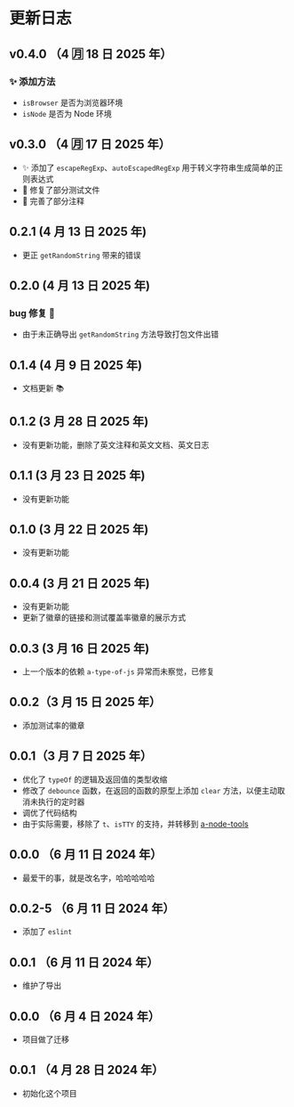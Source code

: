 # 更新日志

## v0.4.0 （4 🈷️ 18 日 2025 年）

### ✨ 添加方法

- `isBrowser` 是否为浏览器环境
- `isNode` 是否为 Node 环境

## v0.3.0 （4 🈷️ 17 日 2025 年）

- ✨ 添加了 `escapeRegExp`、`autoEscapedRegExp` 用于转义字符串生成简单的正则表达式
- 🐛 修复了部分测试文件
- 📖 完善了部分注释

## 0.2.1 (4 月 13 日 2025 年)

- 更正 `getRandomString` 带来的错误

## 0.2.0 (4 月 13 日 2025 年)

### bug 修复 🐛

- 由于未正确导出 `getRandomString` 方法导致打包文件出错

## 0.1.4 (4 月 9 日 2025 年)

- 文档更新 📚

## 0.1.2 (3 月 28 日 2025 年)

- 没有更新功能，删除了英文注释和英文文档、英文日志

## 0.1.1 (3 月 23 日 2025 年)

- 没有更新功能

## 0.1.0 (3 月 22 日 2025 年)

- 没有更新功能

## 0.0.4 (3 月 21 日 2025 年)

- 没有更新功能
- 更新了徽章的链接和测试覆盖率徽章的展示方式

## 0.0.3 (3 月 16 日 2025 年)

- 上一个版本的依赖 `a-type-of-js` 异常而未察觉，已修复

## 0.0.2（3 月 15 日 2025 年）

- 添加测试率的徽章

## 0.0.1（3 月 7 日 2025 年）

- 优化了 `typeOf` 的逻辑及返回值的类型收缩
- 修改了 `debounce` 函数，在返回的函数的原型上添加 `clear` 方法，以便主动取消未执行的定时器
- 调优了代码结构
- 由于实际需要，移除了 `t`、`isTTY` 的支持，并转移到 [a-node-tools](https://github.com/earthnutDev/a-node-tools)

## 0.0.0 （6 月 11 日 2024 年）

- 最爱干的事，就是改名字，哈哈哈哈哈

## 0.0.2-5 （6 月 11 日 2024 年）

- 添加了 `eslint`

## 0.0.1 （6 月 11 日 2024 年）

- 维护了导出

## 0.0.0 （6 月 4 日 2024 年）

- 项目做了迁移

## 0.0.1 （4 月 28 日 2024 年）

- 初始化这个项目
